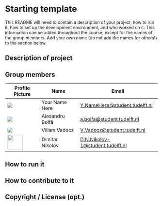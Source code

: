 # Starting template

This README will need to contain a description of your project, how to run it, how to set up the development environment, and who worked on it.
This information can be added throughout the course, except for the names of the group members.
Add your own name (do not add the names for others!) to the section below.

## Description of project

## Group members

| Profile Picture | Name | Email |
|---|---|---|
| ![](https://eu.ui-avatars.com/api/?name=OOPP&length=4&size=50&color=DDD&background=777&font-size=0.325) | Your Name Here | Y.NameHere@student.tudelft.nl |
|![](https://avatars.githubusercontent.com/u/94116300?s=50&u=6488ac63f9d718ba412d57bad9fae6e8d2acab03&v=4)| Alexandru Bolfă | a.bolfa@student.tudelft.nl |
| ![](https://secure.gravatar.com/avatar/8f7501b701af93c4e7824e68e9715f86?s=800&d=identicon&size=50) | Viliam Vadocz | V.Vadocz@student.tudelft.nl |
| <img src = "https://gitlab.ewi.tudelft.nl/uploads/-/system/user/avatar/4806/avatar.png" width = 50> | Dimitar Nikolov | D.N.Nikolov-1@student.tudelft.nl |

<!-- Instructions (remove once assignment has been completed -->
<!-- - Add (only!) your own name to the table above (use Markdown formatting) -->
<!-- - Mention your *student* email address -->
<!-- - Preferably add a recognizable photo, otherwise add your GitLab photo -->
<!-- - (please make sure the photos have the same size) --> 

## How to run it

## How to contribute to it

## Copyright / License (opt.)
